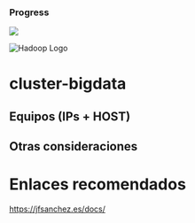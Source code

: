 ### Progress
![](https://geps.dev/progress/20)

![Hadoop Logo](01-hadoop_logo.webp)
# cluster-bigdata

## Equipos (IPs + HOST)

## Otras consideraciones


# Enlaces recomendados

https://jfsanchez.es/docs/